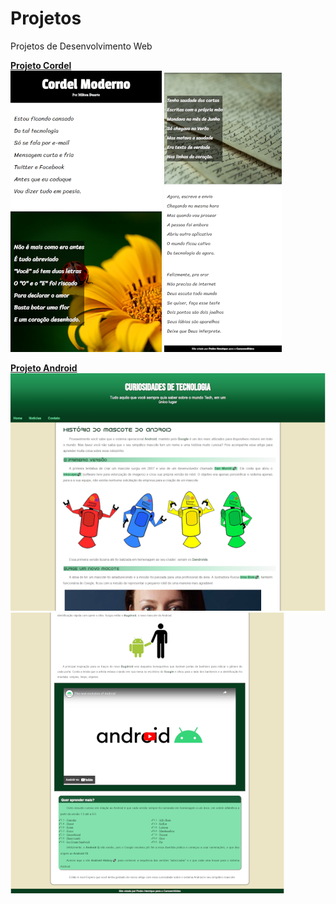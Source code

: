 # Projetos
 Projetos de Desenvolvimento Web

<a href="https://pedroh-araujo.github.io/Projetos/projeto-cordel/"> <strong>Projeto Cordel</strong></a>
<br>
<img src="projeto-cordel\imagens\Projeto-cordel0.png" alt="">
<img src="projeto-cordel\imagens\Projeto-cordel1.png" alt="">
<br>

<a href="https://pedroh-araujo.github.io/Projetos/projeto-android/">
   <strong>Projeto Android</strong>
</a>

<br>

<img src="projeto-android\imagens\projeto-androids0.png" alt="">
<img src="projeto-android\imagens\projeto-androids1.png" alt="">
<br>